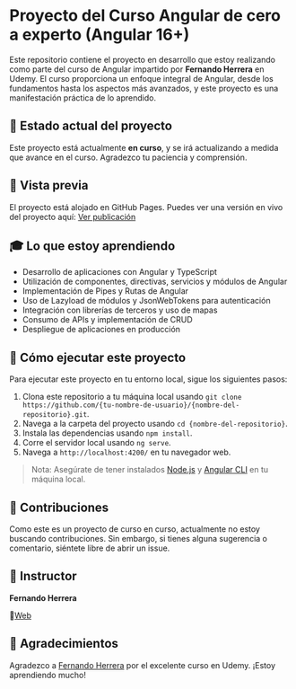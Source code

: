 # Proyecto del Curso Angular de cero a experto (Angular 16+)

Este repositorio contiene el proyecto en desarrollo que estoy realizando como parte del curso de Angular impartido por **Fernando Herrera** en Udemy. El curso proporciona un enfoque integral de Angular, desde los fundamentos hasta los aspectos más avanzados, y este proyecto es una manifestación práctica de lo aprendido.

## 🚧 Estado actual del proyecto
Este proyecto está actualmente **en curso**, y se irá actualizando a medida que avance en el curso. Agradezco tu paciencia y comprensión.

## 👀 Vista previa
El proyecto está alojado en GitHub Pages. Puedes ver una versión en vivo del proyecto aquí: [Ver publicación](https://jcamela.github.io/Angular-FernandoHerrera.github.io/)

## 🎓 Lo que estoy aprendiendo
* Desarrollo de aplicaciones con Angular y TypeScript
* Utilización de componentes, directivas, servicios y módulos de Angular
* Implementación de Pipes y Rutas de Angular
* Uso de Lazyload de módulos y JsonWebTokens para autenticación
* Integración con librerías de terceros y uso de mapas
* Consumo de APIs y implementación de CRUD
* Despliegue de aplicaciones en producción

## 🧪 Cómo ejecutar este proyecto
Para ejecutar este proyecto en tu entorno local, sigue los siguientes pasos:
1. Clona este repositorio a tu máquina local usando `git clone https://github.com/{tu-nombre-de-usuario}/{nombre-del-repositorio}.git`.
2. Navega a la carpeta del proyecto usando `cd {nombre-del-repositorio}`.
3. Instala las dependencias usando `npm install`.
4. Corre el servidor local usando `ng serve`.
5. Navega a `http://localhost:4200/` en tu navegador web.

> Nota: Asegúrate de tener instalados [Node.js](https://nodejs.org/en/) y [Angular CLI](https://cli.angular.io/) en tu máquina local.

## 🤝 Contribuciones
Como este es un proyecto de curso en curso, actualmente no estoy buscando contribuciones. Sin embargo, si tienes alguna sugerencia o comentario, siéntete libre de abrir un issue.

## 🎤 Instructor
**Fernando Herrera**

💼[Web](https://fernando-herrera.com/)

## 🙏 Agradecimientos
Agradezco a [Fernando Herrera](https://www.udemy.com/user/fernandoherrera/) por el excelente curso en Udemy. ¡Estoy aprendiendo mucho!
